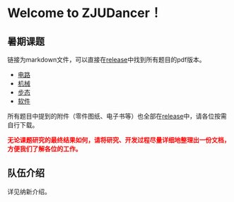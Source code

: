 # Welcome to ZJUDancer！

## 暑期课题

链接为markdown文件，可以直接在[release](https://github.com/ZJUDancer/Joinus-2019/releases)中找到所有题目的pdf版本。

- [电路](Electronics.md)
- [机械](Mechanics.md)
- [步态](Gait.md)
- [软件](Software.md)

所有题目中提到的附件（零件图纸、电子书等）也全部在[release](https://github.com/ZJUDancer/Joinus-2019/releases)中，请各位按需自行下载。

**<span  style="color:red">无论课题研究的最终结果如何，请将研究、开发过程尽量详细地整理出一份文档，方便我们了解各位的工作。</span>**

## 队伍介绍

详见纳新介绍。
